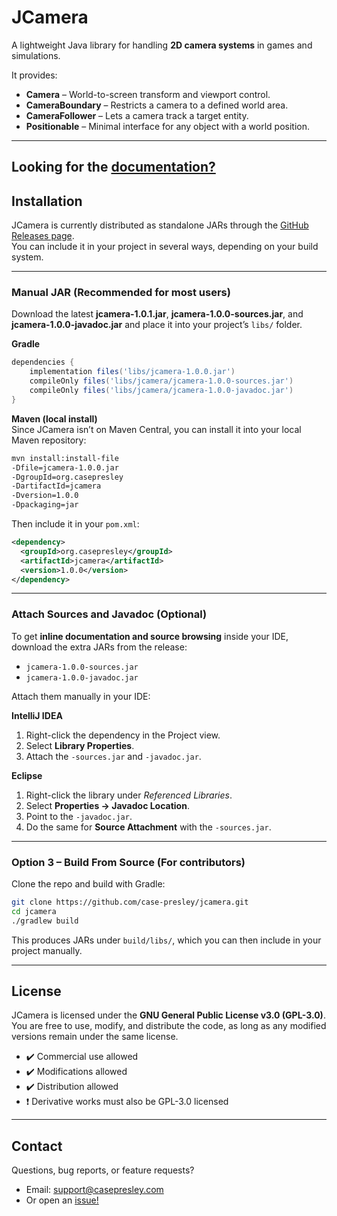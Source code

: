 # JCamera

A lightweight Java library for handling **2D camera systems** in games and simulations.  

It provides: 

- **Camera** – World-to-screen transform and viewport control.
- **CameraBoundary** – Restricts a camera to a defined world area.
- **CameraFollower** – Lets a camera track a target entity.
- **Positionable** – Minimal interface for any object with a world position.

---

 ## Looking for the [documentation?](https://github.com/case-presley/jcamera/tree/master/docs)

## Installation

JCamera is currently distributed as standalone JARs through the [GitHub Releases page](https://github.com/case-presley/jcamera/releases).  
You can include it in your project in several ways, depending on your build system.  

---
### Manual JAR (Recommended for most users)

Download the latest **jcamera-1.0.1.jar**, **jcamera-1.0.0-sources.jar**, and **jcamera-1.0.0-javadoc.jar** and place it into your project’s `libs/` folder.  

**Gradle**  
```gradle
dependencies {
    implementation files('libs/jcamera-1.0.0.jar')
    compileOnly files('libs/jcamera/jcamera-1.0.0-sources.jar')  
    compileOnly files('libs/jcamera/jcamera-1.0.0-javadoc.jar')
}
```

**Maven (local install)**  
Since JCamera isn’t on Maven Central, you can install it into your local Maven repository:  

```bash
mvn install:install-file     
-Dfile=jcamera-1.0.0.jar     
-DgroupId=org.casepresley     
-DartifactId=jcamera     
-Dversion=1.0.0     
-Dpackaging=jar
```

Then include it in your `pom.xml`:  
```xml
<dependency>
  <groupId>org.casepresley</groupId>
  <artifactId>jcamera</artifactId>
  <version>1.0.0</version>
</dependency>
```

---
### Attach Sources and Javadoc (Optional)

To get **inline documentation and source browsing** inside your IDE, download the extra JARs from the release:  

- `jcamera-1.0.0-sources.jar`  
- `jcamera-1.0.0-javadoc.jar`  

Attach them manually in your IDE:  

**IntelliJ IDEA**  
1. Right-click the dependency in the Project view.  
2. Select **Library Properties**.  
3. Attach the `-sources.jar` and `-javadoc.jar`.  

**Eclipse**  
1. Right-click the library under *Referenced Libraries*.  
2. Select **Properties → Javadoc Location**.  
3. Point to the `-javadoc.jar`.  
4. Do the same for **Source Attachment** with the `-sources.jar`.  

---
### Option 3 – Build From Source (For contributors)

Clone the repo and build with Gradle:  

```bash
git clone https://github.com/case-presley/jcamera.git
cd jcamera
./gradlew build
```

This produces JARs under `build/libs/`, which you can then include in your project manually.  

---

## License

JCamera is licensed under the **GNU General Public License v3.0 (GPL-3.0)**.  
You are free to use, modify, and distribute the code, as long as any modified versions remain under the same license.

- ✔️ Commercial use allowed
- ✔️ Modifications allowed
- ✔️ Distribution allowed
- ❗ Derivative works must also be GPL-3.0 licensed

---

## Contact

Questions, bug reports, or feature requests?  
- Email: [support@casepresley.com](mailto:support@casepresley.com)
- Or open an [issue!](https://github.com/case-presley/janimation/issues/new)

